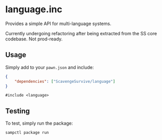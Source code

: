 # language.inc

Provides a simple API for multi-language systems.

Currently undergoing refactoring after being extracted from the SS core codebase. Not prod-ready.

## Usage

Simply add to your `pawn.json` and include:

```json
{
    "dependencies": ["ScavengeSurvive/language"]
}
```

```pawn
#include <language>
```

## Testing

To test, simply run the package:

```bash
sampctl package run
```
